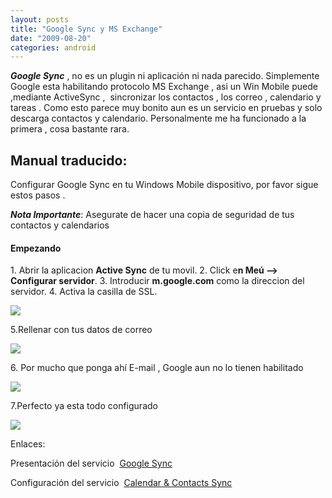 ```yaml
---
layout: posts
title: "Google Sync y MS Exchange"
date: "2009-08-20"
categories: android
---
```


_**Google Sync**_ , no es un plugin ni aplicación ni nada parecido. Simplemente Google esta habilitando protocolo MS Exchange , asi un Win Mobile puede ,mediante ActiveSync ,  sincronizar los contactos , los correo , calendario y tareas . Como esto parece muy bonito aun es un servicio en pruebas y solo descarga contactos y calendario. Personalmente me ha funcionado a la primera , cosa bastante rara.

## Manual traducido:

Configurar Google Sync en tu Windows Mobile dispositivo, por favor sigue estos pasos .

_**Nota Importante**_: Asegurate de hacer una copia de seguridad de tus contactos y calendarios

#### Empezando

1\. Abrir la aplicacion **Active Sync** de tu movil. 2. Click e**n Meú --> Configurar servidor**. 3. Introducir **m.google.com** como la direccion del servidor. 4. Activa la casilla de SSL.

![](images/mobile_138636b_en.gif)

5.Rellenar con tus datos de correo

![](images/mobile_138636c_en.gif)

6\. Por mucho que ponga ahí E-mail , Google aun no lo tienen habilitado

![](images/mobile_138636d_en.gif)

7.Perfecto ya esta todo configurado

![](images/mobile_138636e_en.gif)

Enlaces:

Presentación del servicio  [Google Sync](https://www.google.com/mobile/products/sync.html#p=winmo)

Configuración del servicio  [Calendar & Contacts Sync](https://www.google.com/support/mobile/bin/answer.py?hl=en&answer=138636)
